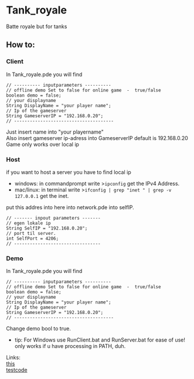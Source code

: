 # Tank_royale
Batte royale but for tanks



## How to:
### Client
In Tank_royale.pde you will find

    // ---------- inputparameters ----------
    // offline demo Set to false for online game  -  true/false
    boolean demo = false;
    // your displayname
    String DisplayName = "your player name";
    // Ip of the gameserver
    String GameserverIP = "192.168.0.20";
    // --------------------------------------
Just insert name into "your playername"  
Also insert gameserver ip-adress into GameserverIP default is 192.168.0.20  
Game only works over local ip

### Host
if you want to host a server you have to find local ip  
* windows: in commandprompt write >`ipconfig` get the IPv4 Address.
* mac/linux: in terminal write >`ifconfig | grep "inet " | grep -v 127.0.0.1` get the inet.

put this addres into here into network.pde into selfIP.

    // ------- inpout parameters -------
    // egen lokale ip
    String SelfIP = "192.168.0.20";
    // port til server.
    int SelfPort = 4206;
    // ---------------------------------



### Demo
In Tank_royale.pde you will find

    // ---------- inputparameters ----------
    // offline demo Set to false for online game  -  true/false
    boolean demo = false;
    // your displayname
    String DisplayName = "your player name";
    // Ip of the gameserver
    String GameserverIP = "192.168.0.20";
    // --------------------------------------
Change demo bool to true. 



* tip: For Windows use RunClient.bat and RunServer.bat for ease of use!  
only works if u have processing in PATH, duh.


Links:  
[this](https://github.com/olekkr/Tank_royale)  
[testcode](https://github.com/olekkr/nettest)  
